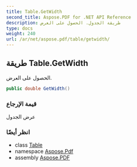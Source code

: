 ```yaml
---
title: Table.GetWidth
second_title: Aspose.PDF for .NET API Reference
description: طريقة الجدول. الحصول على العرض
type: docs
weight: 240
url: /ar/net/aspose.pdf/table/getwidth/
---
```

## طريقة Table.GetWidth

الحصول على العرض.

```csharp
public double GetWidth()
```

### قيمة الإرجاع

عرض الجدول

### انظر أيضًا

* class [Table](../)
* namespace [Aspose.Pdf](../../../aspose.pdf/)
* assembly [Aspose.PDF](../../../)